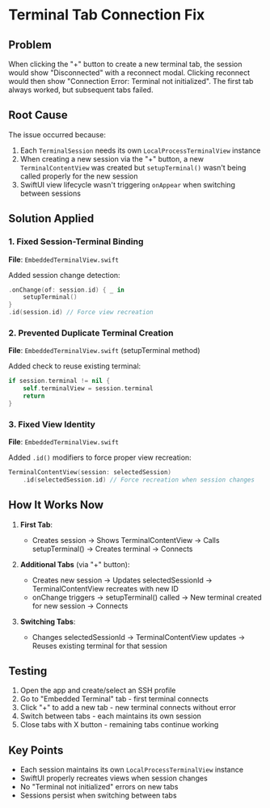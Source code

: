 # Terminal Tab Connection Fix

## Problem
When clicking the "+" button to create a new terminal tab, the session would show "Disconnected" with a reconnect modal. Clicking reconnect would then show "Connection Error: Terminal not initialized". The first tab always worked, but subsequent tabs failed.

## Root Cause
The issue occurred because:
1. Each `TerminalSession` needs its own `LocalProcessTerminalView` instance
2. When creating a new session via the "+" button, a new `TerminalContentView` was created but `setupTerminal()` wasn't being called properly for the new session
3. SwiftUI view lifecycle wasn't triggering `onAppear` when switching between sessions

## Solution Applied

### 1. Fixed Session-Terminal Binding
**File**: `EmbeddedTerminalView.swift`

Added session change detection:
```swift
.onChange(of: session.id) { _ in
    setupTerminal()
}
.id(session.id) // Force view recreation
```

### 2. Prevented Duplicate Terminal Creation
**File**: `EmbeddedTerminalView.swift` (setupTerminal method)

Added check to reuse existing terminal:
```swift
if session.terminal != nil {
    self.terminalView = session.terminal
    return
}
```

### 3. Fixed View Identity
**File**: `EmbeddedTerminalView.swift`

Added `.id()` modifiers to force proper view recreation:
```swift
TerminalContentView(session: selectedSession)
    .id(selectedSession.id) // Force recreation when session changes
```

## How It Works Now

1. **First Tab**: 
   - Creates session → Shows TerminalContentView → Calls setupTerminal() → Creates terminal → Connects

2. **Additional Tabs** (via "+" button):
   - Creates new session → Updates selectedSessionId → TerminalContentView recreates with new ID
   - onChange triggers → setupTerminal() called → New terminal created for new session → Connects

3. **Switching Tabs**:
   - Changes selectedSessionId → TerminalContentView updates → Reuses existing terminal for that session

## Testing
1. Open the app and create/select an SSH profile
2. Go to "Embedded Terminal" tab - first terminal connects
3. Click "+" to add a new tab - new terminal connects without error
4. Switch between tabs - each maintains its own session
5. Close tabs with X button - remaining tabs continue working

## Key Points
- Each session maintains its own `LocalProcessTerminalView` instance
- SwiftUI properly recreates views when session changes
- No "Terminal not initialized" errors on new tabs
- Sessions persist when switching between tabs